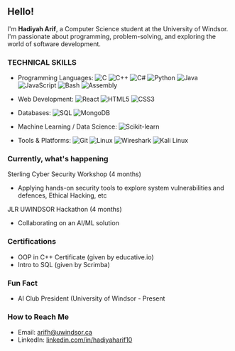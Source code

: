 ## Hello!

I'm **Hadiyah Arif**, a Computer Science student at the University of Windsor. I'm passionate about programming, problem-solving, and exploring the world of software development.

### TECHNICAL SKILLS
- Programming Languages: 
![C](https://img.shields.io/badge/C-A8B9CC?style=flat&logo=c&logoColor=white)
![C++](https://img.shields.io/badge/C++-00599C?style=flat&logo=cplusplus&logoColor=white)
![C#](https://img.shields.io/badge/C%23-239120?style=flat&logo=csharp&logoColor=white)
![Python](https://img.shields.io/badge/Python-3776AB?style=flat&logo=python&logoColor=white)
![Java](https://img.shields.io/badge/Java-007396?style=flat&logo=java&logoColor=white)
![JavaScript](https://img.shields.io/badge/JavaScript-F7DF1E?style=flat&logo=javascript&logoColor=black)
![Bash](https://img.shields.io/badge/Bash-4EAA25?style=flat&logo=gnu-bash&logoColor=white)
![Assembly](https://img.shields.io/badge/Assembly-6E4C13?style=flat&logoColor=white)

- Web Development:
![React](https://img.shields.io/badge/React-20232A?style=flat&logo=react&logoColor=61DAFB)
![HTML5](https://img.shields.io/badge/HTML5-E34F26?style=flat&logo=html5&logoColor=white)
![CSS3](https://img.shields.io/badge/CSS3-1572B6?style=flat&logo=css3&logoColor=white)

- Databases: 
![SQL](https://img.shields.io/badge/SQL-4479A1?style=flat&logo=databricks&logoColor=white)
![MongoDB](https://img.shields.io/badge/MongoDB-47A248?style=flat&logo=mongodb&logoColor=white)

- Machine Learning / Data Science: 
  ![Scikit-learn](https://img.shields.io/badge/scikit--learn-F7931E?style=flat&logo=scikit-learn&logoColor=white)

- Tools & Platforms:
![Git](https://img.shields.io/badge/Git-F05032?style=flat&logo=git&logoColor=white)
![Linux](https://img.shields.io/badge/Linux-FCC624?style=flat&logo=linux&logoColor=black)
![Wireshark](https://img.shields.io/badge/Wireshark-1679A7?style=flat&logo=wireshark&logoColor=white)
![Kali Linux](https://img.shields.io/badge/Kali%20Linux-557C94?style=flat&logo=kalilinux&logoColor=white)

### Currently, what's happening

Sterling Cyber Security Workshop (4 months)
- Applying hands-on security tools to explore system vulnerabilities and defences, Ethical Hacking, etc
  
JLR UWINDSOR Hackathon (4 months) 
- Collaborating on an AI/ML solution

### Certifications
- OOP in C++ Certificate (given by educative.io)
- Intro to SQL (given by Scrimba)

### Fun Fact
- AI Club President (University of Windsor - Present

###  How to Reach Me
- Email: [arifh@uwindsor.ca](mailto:arifh@uwindsor.ca)
- LinkedIn: [linkedin.com/in/hadiyaharif10](https://www.linkedin.com/in/hadiyaharif10)


